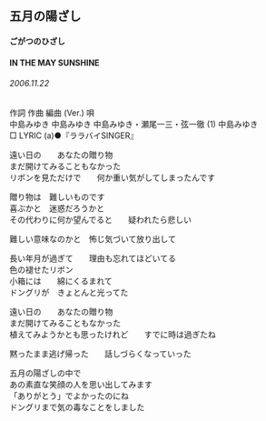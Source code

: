 ## 五月の陽ざし
#### ごがつのひざし
#### IN THE MAY SUNSHINE
###### 2006.11.22


作詞  作曲  編曲 (Ver.)   唄   
中島みゆき   中島みゆき   中島みゆき・瀬尾一三・弦一徹 (1)   中島みゆき   
□ LYRIC (a)●『ララバイSINGER』   
   
遠い日の　　あなたの贈り物   
まだ開けてみることもなかった   
リボンを見ただけで　　何か重い気がしてしまったんです   
   
贈り物は　難しいものです   
喜ぶかと　迷惑だろうかと   
その代わりに何か望んでると　　疑われたら悲しい   
   
難しい意味なのかと　怖じ気づいて放り出して   
   
長い年月が過ぎて　　理由も忘れてほどいてる   
色の褪せたリボン   
小箱には　　綿にくるまれて   
ドングリが　きょとんと光ってた   
   
   
遠い日の　　あなたの贈り物   
まだ開けてみることもなかった   
植えてみようかとも思ったけれど　　すでに時は過ぎたね   
   
黙ったまま逃げ帰った　　話しづらくなっていった   
   
五月の陽ざしの中で   
あの素直な笑顔の人を思い出してみます   
「ありがとう」でよかったのにね   
ドングリまで気の毒なことをしました   